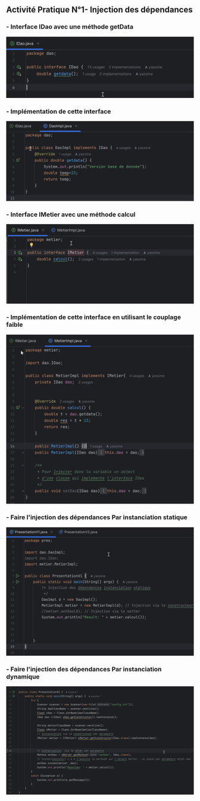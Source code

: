 <h2>Activité Pratique N°1- Injection des dépendances</h2>


<h3>- Interface IDao avec une méthode getData</h3>
<img src="captures/IDao.png">

<h3>- Implémentation de cette interface </h3>
<img src="captures/DaoImpl.png">

<h3>- Interface IMetier avec une méthode calcul </h3>
<img src="captures/IMetier.png">

<h3>- Implémentation de cette interface en utilisant le couplage faible </h3>
<img src="captures/MetierImpl.png">


<h3>- Faire l'injection des dépendances Par instanciation statique </h3>
<img src="captures/PresentationV1.png">

<h3>- Faire l'injection des dépendances Par instanciation dynamique</h3>
<img src="captures/Presentationv2.png">


